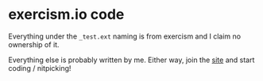 # exercism.io code

Everything under the `_test.ext` naming is from exercism and I claim no ownership of it.

Everything else is probably written by me. Either way, join the [site] and start coding / nitpicking!

[site]: http://exercism.io/
